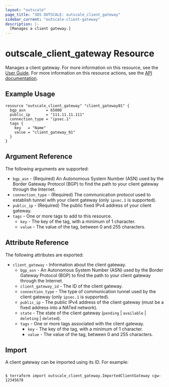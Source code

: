 ```yaml
---
layout: "outscale"
page_title: "3DS OUTSCALE: outscale_client_gateway"
sidebar_current: "outscale-client-gateway"
description: |-
  [Manages a client gateway.]
---
```


# outscale_client_gateway Resource

Manages a client gateway.
For more information on this resource, see the [User Guide](https://wiki.outscale.net/display/EN/About+Customer+Gateways).
For more information on this resource actions, see the [API documentation](https://docs.outscale.com/api#3ds-outscale-api-clientgateway).

## Example Usage

```hcl
resource "outscale_client_gateway" "client_gateway01" {
  bgp_asn         = 65000
  public_ip       = "111.11.11.111"
  connection_type = "ipsec.1"
  tags {
    key   = "Name"
    value = "client_gateway_01"
  }
}
```

## Argument Reference

The following arguments are supported:

* `bgp_asn` - (Required) An Autonomous System Number (ASN) used by the Border Gateway Protocol (BGP) to find the path to your client gateway through the Internet.
* `connection_type` - (Required) The communication protocol used to establish tunnel with your client gateway (only `ipsec.1` is supported).
* `public_ip` - (Required) The public fixed IPv4 address of your client gateway.
* `tags` - One or more tags to add to this resource.
  * `key` - The key of the tag, with a minimum of 1 character.
  * `value` - The value of the tag, between 0 and 255 characters.

## Attribute Reference

The following attributes are exported:

* `client_gateway` - Information about the client gateway.
  * `bgp_asn` - An Autonomous System Number (ASN) used by the Border Gateway Protocol (BGP) to find the path to your client gateway through the Internet.
  * `client_gateway_id` - The ID of the client gateway.
  * `connection_type` - The type of communication tunnel used by the client gateway (only `ipsec.1` is supported).
  * `public_ip` - The public IPv4 address of the client gateway (must be a fixed address into a NATed network).
  * `state` - The state of the client gateway (`pending` \| `available` \| `deleting` \| `deleted`).
  * `tags` - One or more tags associated with the client gateway.
      * `key` - The key of the tag, with a minimum of 1 character.
      * `value` - The value of the tag, between 0 and 255 characters.

## Import

A client gateway can be imported using its ID. For example:

```

$ terraform import outscale_client_gateway.ImportedClientGateway cgw-12345678

```